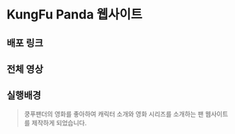 # KungFu Panda 웹사이트

## 배포 링크


## 전체 영상


## 실행배경
> 쿵푸팬더의 영화를 좋아하여 캐릭터 소개와 영화 시리즈를 소개하는 팬 웹사이트를 제작하게 되었습니다.